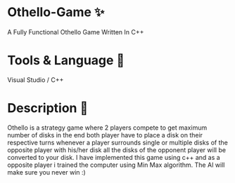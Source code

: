 # Othello-Game ✨
A Fully Functional Othello Game Written In C++

# Tools & Language 👀
Visual Studio / C++

# Description 👋
Othello is a strategy game where 2 players compete to get maximum number of disks in the end both player have to place a disk on their respective turns whenever a player surrounds single or multiple disks of the opposite player with his/her disk all the disks of the opponent player will be converted to your disk. I have implemented this game using c++ and as a opposite player i trained the computer using Min Max algorithm. The AI will make sure you never win :)
